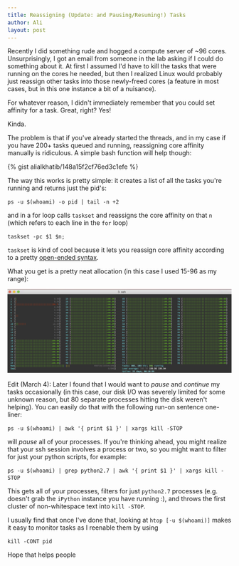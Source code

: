 ```yaml
---
title: Reassigning (Update: and Pausing/Resuming!) Tasks
author: Ali
layout: post
---
```


Recently I did something rude and hogged a compute server of ~96 cores. Unsurprisingly, I got an email from someone in the lab asking if I could do something about it. At first I assumed I'd have to kill the tasks that were running on the cores he needed, but then I realized Linux would probably just reassign other tasks into those newly-freed cores (a feature in most cases, but in this one instance a bit of a nuisance).

For whatever reason, I didn't immediately remember that you could set affinity for a task. Great, right? Yes!

Kinda.

The problem is that if you've already started the threads, and in my case if you have 200+ tasks queued and running, reassigning core affinity manually is ridiculous. A simple bash function will help though:

{% gist alialkhatib/148a15f2cf76ed3c1efe %}

The way this works is pretty simple: it creates a list of all the tasks you're running and returns just the pid's:

    ps -u $(whoami) -o pid | tail -n +2

and in a for loop calls `taskset` and reassigns the core affinity on that `n` (which refers to each line in the `for` loop)

    taskset -pc $1 $n;

`taskset` is kind of cool because it lets you reassign core affinity according to a pretty [open-ended syntax][1].

What you get is a pretty neat allocation (in this case I used 15-96 as my range):

![jerk move](/media/jerkmove.png)

Edit (March 4): Later I found that I would want to *pause* and *continue* my tasks occasionally (in this case, our disk I/O was severely limited for some unknown reason, but 80 separate processes hitting the disk weren't helping). You can easily do that with the following run-on sentence one-liner:

    ps -u $(whoami) | awk '{ print $1 }' | xargs kill -STOP

will *pause* all of your processes. If you're thinking ahead, you might realize that your ssh session involves a process or two, so you might want to filter for just your python scripts, for example:

    ps -u $(whoami) | grep python2.7 | awk '{ print $1 }' | xargs kill -STOP

This gets all of your processes, filters for just `python2.7` processes (e.g. doesn't grab the `iPython` instance you have running :), and throws the first cluster of non-whitespace text into `kill -STOP`.

I usually find that once I've done that, looking at `htop [-u $(whoami)]` makes it easy to monitor tasks as I reenable them by using

    kill -CONT pid

Hope that helps people

[1]: http://linux.die.net/man/1/taskset